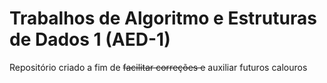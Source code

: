 # Trabalhos de Algoritmo e Estruturas de Dados 1 (AED-1)

Repositório criado a fim de ~~facilitar correções e~~ auxiliar futuros calouros
